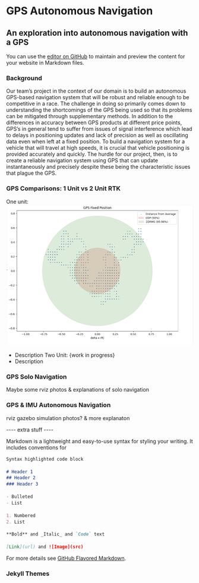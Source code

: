 # GPS Autonomous Navigation

## An exploration into autonomous navigation with a GPS

You can use the [editor on GitHub](https://github.com/neghena/GPS_Autonomous_Nav/edit/gh-pages/index.md) to maintain and preview the content for your website in Markdown files.

### Background 

Our team’s project in the context of our domain is to build an autonomous GPS-based navigation system that will be robust and reliable enough to be competitive in a race. The challenge in doing so primarily comes down to understanding the shortcomings of the GPS being used so that its problems can be mitigated through supplementary methods. In addition to the differences in accuracy between GPS products at different price points, GPS’s in general tend to suffer from issues of signal interference which lead to delays in positioning updates and lack of precision as well as oscillating data even when left at a fixed position. To build a navigation system for a vehicle that will travel at high speeds, it is crucial that vehicle positioning is provided accurately and quickly. The hurdle for our project, then, is to create a reliable navigation system using GPS that can update instantaneously and precisely despite these being the characteristic issues that plague the GPS.



### GPS Comparisons: 1 Unit vs 2 Unit RTK 

One unit: <img src="Images/1_Unit_RTK_CEP.png" alt="hi" class="inline"/>
- Description 
Two Unit: {work in progress}
- Description


### GPS Solo Navigation
Maybe some rviz photos & explanations of solo navigation

### GPS & IMU Autonomous Navigation 
rviz gazebo simulation photos? & more explanaton 








---- extra stuff ---- 

Markdown is a lightweight and easy-to-use syntax for styling your writing. It includes conventions for

```markdown
Syntax highlighted code block

# Header 1
## Header 2
### Header 3

- Bulleted
- List

1. Numbered
2. List

**Bold** and _Italic_ and `Code` text

[Link](url) and ![Image](src)
```

For more details see [GitHub Flavored Markdown](https://guides.github.com/features/mastering-markdown/).

### Jekyll Themes
